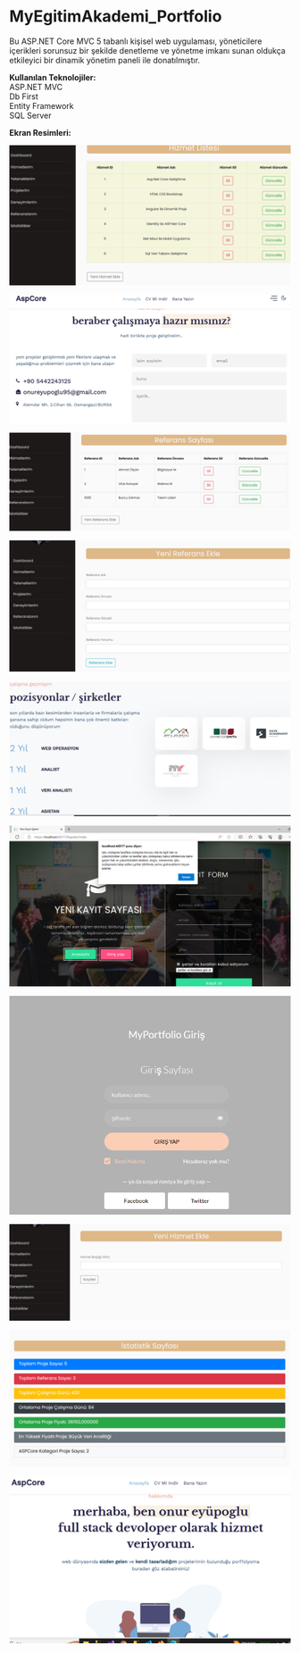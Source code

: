 # MyEgitimAkademi_Portfolio
Bu ASP.NET Core MVC 5 tabanlı kişisel web uygulaması, yöneticilere içerikleri sorunsuz bir şekilde denetleme ve yönetme imkanı sunan oldukça etkileyici bir dinamik yönetim paneli ile donatılmıştır.
<br>

**Kullanılan Teknolojiler:**<br>
ASP.NET MVC <br>
Db First <br>
Entity Framework <br>
SQL Server <br>

**Ekran Resimleri:**<br>

![](https://github.com/eyupogluuu/MyEgitimAkademi_Portfolio/blob/master/1.PNG)<br>

![](https://github.com/eyupogluuu/MyEgitimAkademi_Portfolio/blob/master/10.PNG)<br>

![](https://github.com/eyupogluuu/MyEgitimAkademi_Portfolio/blob/master/3.PNG)<br>

![](https://github.com/eyupogluuu/MyEgitimAkademi_Portfolio/blob/master/4.PNG)<br>

![](https://github.com/eyupogluuu/MyEgitimAkademi_Portfolio/blob/master/9.PNG)<br>

![](https://github.com/eyupogluuu/MyEgitimAkademi_Portfolio/blob/master/15.PNG)<br>

![](https://github.com/eyupogluuu/MyEgitimAkademi_Portfolio/blob/master/12.PNG)<br>

![](https://github.com/eyupogluuu/MyEgitimAkademi_Portfolio/blob/master/2.PNG)<br>

![](https://github.com/eyupogluuu/MyEgitimAkademi_Portfolio/blob/master/6.PNG)<br>

![](https://github.com/eyupogluuu/MyEgitimAkademi_Portfolio/blob/master/7.PNG)<br>
